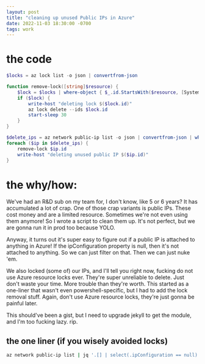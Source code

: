 ```yaml
---
layout: post
title: "cleaning up unused Public IPs in Azure"
date: 2022-11-03 18:30:00 -0700
tags: work
---
```


# the code

```powershell
$locks = az lock list -o json | convertfrom-json

function remove-lock([string]$resource) {
    $lock = $locks | where-object { $_.id.StartsWith($resource, [System.StringComparison]::OrdinalIgnoreCase) }
    if ($lock) {
        write-host "deleting lock $($lock.id)"
        az lock delete --ids $lock.id
        start-sleep 30
    }
}

$delete_ips = az network public-ip list -o json | convertfrom-json | where-object { $_.ipConfiguration -eq $null }
foreach ($ip in $delete_ips) {
    remove-lock $ip.id
    write-host "deleting unused public IP $($ip.id)"
}
```

# the why/how:

We've had an R&D sub on my team for, I don't know, like 5 or 6 years? It has accumulated a lot of crap. One of those crap variants is public IPs. These cost money and are a limited resource. Sometimes we're not even using them anymore! So I wrote a script to clean them up. It's not perfect, but we are gonna run it in prod too because YOLO.

Anyway, it turns out it's super easy to figure out if a public IP is attached to anything in Azure! If the ipConfiguration property is null, then it's not attached to anything. So we can just filter on that. Then we can just nuke 'em.

We also locked (some of) our IPs, and I'll tell you right now, fucking do not use Azure resource locks ever. They're super unreliable to delete. Just don't waste your time. More trouble than they're worth. This started as a one-liner that wasn't even powershell-specific, but I had to add the lock removal stuff. Again, don't use Azure resource locks, they're just gonna be painful later.

This should've been a gist, but I need to upgrade jekyll to get the module, and I'm too fucking lazy. rip.

## the one liner (if you wisely avoided locks)
```sh
az network public-ip list | jq '.[] | select(.ipConfiguration == null) | .id' | xargs az resource delete --ids
```